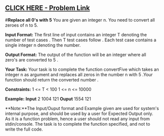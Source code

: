 ## [CLICK HERE - Problem Link](https://practice.geeksforgeeks.org/problems/replace-all-0s-with-5/1)

#**Replace all 0's with 5**
You are given an integer n. You need to convert all zeroes of n to 5.

**Input Format:**
The first line of input contains an integer T denoting the number of test cases . Then T test cases follow . Each test case contains a single integer n denoting the number.

**Output Format:**
The output of the function will be an integer where all zero's are converted to 5 .

**Your Task:**
Your task is to complete the function convertFive which takes an integer n as argument and replaces all zeros in the number n with 5 .Your function should return the converted number .

**Constraints:**
1 <= T < 100
1 <= n <= 10000

**Example:**
**Input**
2
1004
121
**Ouput**
1554
121

**Note:**The Input/Ouput format and Example given are used for system's internal purpose, and should be used by a user for Expected Output only. As it is a function problem, hence a user should not read any input from stdin/console. The task is to complete the function specified, and not to write the full code.